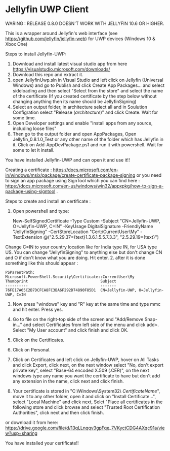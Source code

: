 # Jellyfin UWP Client

WARING : RELEASE 0.8.0 DOESN'T WORK WITH JELLYFIN 10.6 OR HIGHER.


This is a wrapper around Jellyfin's web interface (see https://github.com/jellyfin/jellyfin-web) for UWP devices (Windows 10 & Xbox One)

Steps to install Jellyfin-UWP: 
1. Download and install latest visual studio app from here https://visualstudio.microsoft.com/downloads/
2. Download this repo and extract it.
3. open JellyfinUwp.sln in Visual Studio and left click on Jellyfin (Universal Windows) and go to Publish and click Create App Packages... and select sideloading and then select "Select from the store" and select the name of the certificate (If you created certificate by the step below without changing anything then its name should be JellyfinSigning) 
4. Select an output folder, in architecture select all and in Soulution Configration select "Release ($architecture$)" and click Create. Wait for some time.
5. Open Developer settings and enable "Install apps from any source, including loose files"  
6. Then go to the output folder and open AppPackages, Open Jellyfin_0.8.1.0_Test or any other name of the folder which has Jellyfin in it. Click on Add-AppDevPackage.ps1 and run it with powershell. Wait for some to let it install.

You have installed Jellyfin-UWP and can open it and use it!!

Creating a certificate : https://docs.microsoft.com/en-in/windows/msix/package/create-certificate-package-signing or you need to sign an app package using SignTool which you can find here : https://docs.microsoft.com/en-us/windows/win32/appxpkg/how-to-sign-a-package-using-signtool . 

Steps to create and install an certificate :
1. Open powershell and type:
     
    New-SelfSignedCertificate -Type Custom -Subject "CN=Jellyfin-UWP, O=Jellyfin-UWP, C=IN" -KeyUsage DigitalSignature -FriendlyName "JellyfinSigning" -CertStoreLocation               "Cert:\CurrentUser\My" -TextExtension @("2.5.29.37={text}1.3.6.1.5.5.7.3.3", "2.5.29.19={text}")

Change C=IN to your country location like for India type IN, for USA type US. You can change "JellyfinSigning" to anything else but don't change CN and O if don't know what you are doing.
Hit enter.
2. after it is done something like this should appear :

    PSParentPath: Microsoft.PowerShell.Security\Certificate::CurrentUser\My
    Thumbprint                                Subject
    ----------                                -------
    76FE17A65C2B7DCFCA8FC3BA6F292D74890F85D1  CN=Jellyfin-UWP, O=Jellyfin-UWP, C=IN

3. Now press "windows" key and "R" key at the same time and type mmc and hit enter. Press yes.
4. Go to file on the right-top side of the screen and "Add/Remove Snap-in..." and select Certificates from left side of the menu and click add>. Select "My User account" and click finish and click OK. 

5. Click on the Certificates. 
6. Click on Personal.
7. Click on Certificates and left click on Jellyfin-UWP, hover on All Tasks and click Export, click next, on the next window select "No, don't export private key", select "Base-64 encoded X.509 (.CER)", on the next windows type any name you want the certificate to have but don't add any extension in the name, click next and click finish. 
8. Your certificate is stored in "C:\Windows\System32\ $CertificateName$", move it to any other folder, open it and click on "Install Certificate...", select "Local Machine" and click next, Selct "Place all certificates in the following store and click browse and select "Trusted Root Certification Authorities", click next and then click finish. 

or download it from here: https://drive.google.com/file/d/13qLLnqqv3gpFqe_7VKyctCDG4AXqc91a/view?usp=sharing

You have installed your certificate!!
